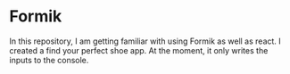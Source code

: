 # Formik
In this repository, I am getting familiar with using Formik as well as react. I created a find your perfect shoe app. At the moment, it only writes the inputs to the console. 

